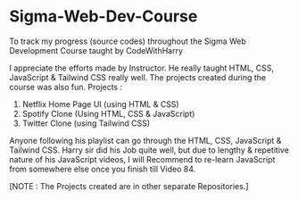 # Sigma-Web-Dev-Course
 To track my progress (source codes) throughout the Sigma Web Development Course taught by CodeWithHarry

 I appreciate the efforts made by Instructor. He really taught HTML, CSS, JavaScript & Tailwind CSS really well. The projects created during the course was also fun.
 Projects : 
 1) Netflix Home Page UI (using HTML & CSS)
 2) Spotify Clone (Using HTML, CSS & JavaScript)
 3) Twitter Clone (using Tailwind CSS)

 Anyone following his playlist can go through the HTML, CSS, JavaScript & Tailwind CSS. Harry sir did his Job quite well, but due to lengthy & repetitive nature of his JavaScript videos, I will Recommend to re-learn JavaScript from somewhere else once you finish till Video 84.

 [NOTE : The Projects created are in other separate Repositories.]

